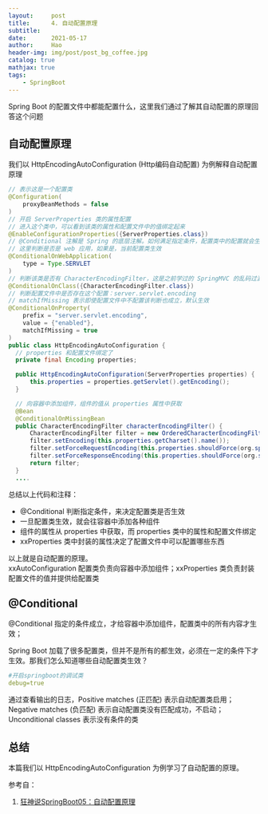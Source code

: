 ```yaml
---
layout:     post
title:      4. 自动配置原理
subtitle:   
date:       2021-05-17
author:     Hao
header-img: img/post/post_bg_coffee.jpg
catalog: true
mathjax: true
tags:
    - SpringBoot
---
```


Spring Boot 的配置文件中都能配置什么，这里我们通过了解其自动配置的原理回答这个问题

## 自动配置原理

我们以 HttpEncodingAutoConfiguration (Http编码自动配置) 为例解释自动配置原理

```java
// 表示这是一个配置类
@Configuration(
    proxyBeanMethods = false
)
// 开启 ServerProperties 类的属性配置
// 进入这个类中，可以看到该类的属性和配置文件中的值绑定起来
@EnableConfigurationProperties({ServerProperties.class})
// @Conditional 注解是 Spring 的底层注解。如何满足指定条件，配置类中的配置就会生效
// 这里判断是否是 web 应用，如果是，当前配置类生效
@ConditionalOnWebApplication(
    type = Type.SERVLET
)
// 判断该类是否有 CharacterEncodingFilter，这是之前学过的 SpringMVC 的乱码过滤器
@ConditionalOnClass({CharacterEncodingFilter.class})
// 判断配置文件中是否存在这个配置：server.servlet.encoding
// matchIfMissing 表示即使配置文件中不配置该判断也成立，默认生效
@ConditionalOnProperty(
    prefix = "server.servlet.encoding",
    value = {"enabled"},
    matchIfMissing = true
)
public class HttpEncodingAutoConfiguration {
  // properties 和配置文件绑定了
  private final Encoding properties;

  public HttpEncodingAutoConfiguration(ServerProperties properties) {
      this.properties = properties.getServlet().getEncoding();
  }

  // 向容器中添加组件，组件的值从 properties 属性中获取
  @Bean
  @ConditionalOnMissingBean
  public CharacterEncodingFilter characterEncodingFilter() {
      CharacterEncodingFilter filter = new OrderedCharacterEncodingFilter();
      filter.setEncoding(this.properties.getCharset().name());
      filter.setForceRequestEncoding(this.properties.shouldForce(org.springframework.boot.web.servlet.server.Encoding.Type.REQUEST));
      filter.setForceResponseEncoding(this.properties.shouldForce(org.springframework.boot.web.servlet.server.Encoding.Type.RESPONSE));
      return filter;
  }
  ....
```

总结以上代码和注释：

+ @Conditional 判断指定条件，来决定配置类是否生效
+ 一旦配置类生效，就会往容器中添加各种组件
+ 组件的属性从 properties 中获取，而 properties 类中的属性和配置文件绑定
+ xxProperties 类中封装的属性决定了配置文件中可以配置哪些东西

以上就是自动配置的原理。\
xxAutoConfiguration 配置类负责向容器中添加组件；xxProperties 类负责封装配置文件的值并提供给配置类

## @Conditional

@Conditional 指定的条件成立，才给容器中添加组件，配置类中的所有内容才生效；

Spring Boot 加载了很多配置类，但并不是所有的都生效，必须在一定的条件下才生效。那我们怎么知道哪些自动配置类生效？

```yml
#开启springboot的调试类
debug=true
```

通过查看输出的日志，Positive matches (正匹配) 表示自动配置类启用；
Negative matches (负匹配) 表示自动配置类没有匹配成功，不启动；
Unconditional classes 表示没有条件的类

## 总结

本篇我们以 HttpEncodingAutoConfiguration 为例学习了自动配置的原理。

参考自：
1. [狂神说SpringBoot05：自动配置原理](https://mp.weixin.qq.com/s?__biz=Mzg2NTAzMTExNg==&mid=2247483766&idx=1&sn=27739c5103547320c505d28bec0a9517&scene=19#wechat_redirect)
